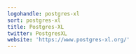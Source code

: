 ```yaml
---
logohandle: postgres-xl
sort: postgres-xl
title: Postgres-XL
twitter: PostgresXL
website: 'https://www.postgres-xl.org/'
---
```

